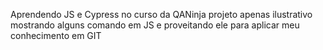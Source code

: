 Aprendendo JS e Cypress no curso da QANinja projeto apenas ilustrativo mostrando alguns comando em JS e proveitando ele para aplicar meu conhecimento em GIT
